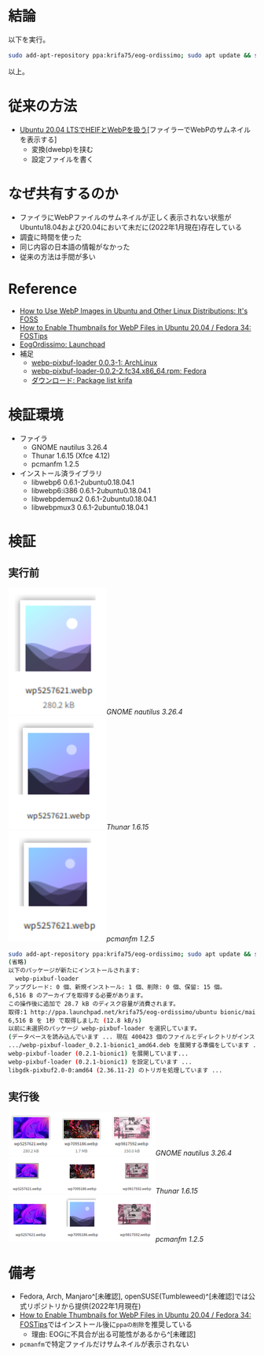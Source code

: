 # 結論
以下を実行。
```bash
sudo add-apt-repository ppa:krifa75/eog-ordissimo; sudo apt update && sudo apt install webp-pixbuf-loader -y
```
以上。
# 従来の方法
- [Ubuntu 20.04 LTSでHEIFとWebPを扱う](https://mackro.blog.jp/archives/6545568.html)[ファイラーでWebPのサムネイルを表示する]
  - 変換(dwebp)を挟む
  - 設定ファイルを書く
# なぜ共有するのか
- ファイラにWebPファイルのサムネイルが正しく表示されない状態がUbuntu18.04および20.04において未だに(2022年1月現在)存在している
- 調査に時間を使った
- 同じ内容の日本語の情報がなかった
- 従来の方法は手間が多い

# Reference
- [How to Use WebP Images in Ubuntu and Other Linux Distributions: It's FOSS](https://itsfoss.com/webp-ubuntu-linux/)
- [How to Enable Thumbnails for WebP Files in Ubuntu 20.04 / Fedora 34: FOSTips](https://fostips.com/enable-thumbnails-webp-ubuntu-fedora/)
- [EogOrdissimo: Launchpad](https://launchpad.net/~krifa75/+archive/ubuntu/eog-ordissimo)
- 補足
  - [webp-pixbuf-loader 0.0.3-1: ArchLinux](https://www.archlinux.jp/packages/community/x86_64/webp-pixbuf-loader/)
  - [webp-pixbuf-loader-0.0.2-2.fc34.x86_64.rpm: Fedora](https://fedora.pkgs.org/34/fedora-x86_64/webp-pixbuf-loader-0.0.2-2.fc34.x86_64.rpm.html)
  - [ダウンロード: Package list krifa](https://launchpad.net/~krifa75/+archive/ubuntu/eog-ordissimo/+packages)

# 検証環境
- ファイラ
  - GNOME nautilus 3.26.4
  - Thunar 1.6.15 (Xfce 4.12)
  - pcmanfm 1.2.5  
- インストール済ライブラリ
  - libwebp6 0.6.1-2ubuntu0.18.04.1
  - libwebp6:i386 0.6.1-2ubuntu0.18.04.1
  - libwebpdemux2 0.6.1-2ubuntu0.18.04.1
  - libwebpmux3 0.6.1-2ubuntu0.18.04.1

# 検証
## 実行前
![nautilus](https://raw.githubusercontent.com/yKesamaru/About_Ubuntu_Webp/master/img/_nautilus.png)*GNOME nautilus 3.26.4*  
![thunar](https://raw.githubusercontent.com/yKesamaru/About_Ubuntu_Webp/master/img/_thunar.png)*Thunar 1.6.15*  
![pcmanfm](https://raw.githubusercontent.com/yKesamaru/About_Ubuntu_Webp/master/img/_pcmanfm.png)*pcmanfm 1.2.5*  

```bash
sudo add-apt-repository ppa:krifa75/eog-ordissimo; sudo apt update && sudo apt install webp-pixbuf-loader -y
(省略)
以下のパッケージが新たにインストールされます:
  webp-pixbuf-loader
アップグレード: 0 個、新規インストール: 1 個、削除: 0 個、保留: 15 個。
6,516 B のアーカイブを取得する必要があります。
この操作後に追加で 28.7 kB のディスク容量が消費されます。
取得:1 http://ppa.launchpad.net/krifa75/eog-ordissimo/ubuntu bionic/main amd64 webp-pixbuf-loader amd64 0.2.1-bionic1 [6,516 B]
6,516 B を 1秒 で取得しました (12.8 kB/s)     
以前に未選択のパッケージ webp-pixbuf-loader を選択しています。
(データベースを読み込んでいます ... 現在 400423 個のファイルとディレクトリがインストールされています。)
.../webp-pixbuf-loader_0.2.1-bionic1_amd64.deb を展開する準備をしています ...
webp-pixbuf-loader (0.2.1-bionic1) を展開しています...
webp-pixbuf-loader (0.2.1-bionic1) を設定しています ...
libgdk-pixbuf2.0-0:amd64 (2.36.11-2) のトリガを処理しています ...
```
## 実行後
![nautilus](https://raw.githubusercontent.com/yKesamaru/About_Ubuntu_Webp/master/img/nautilus_after.png)*GNOME nautilus 3.26.4*  
![thunar](https://raw.githubusercontent.com/yKesamaru/About_Ubuntu_Webp/master/img/thunar_after.png)*Thunar 1.6.15*  
![pcmanfm](https://raw.githubusercontent.com/yKesamaru/About_Ubuntu_Webp/master/img/pcmanfm_after.png)*pcmanfm 1.2.5*  
# 備考
- Fedora, Arch, Manjaro^[未確認], openSUSE(Tumbleweed)^[未確認]では公式リポジトリから提供(2022年1月現在)
- [How to Enable Thumbnails for WebP Files in Ubuntu 20.04 / Fedora 34: FOSTips](https://fostips.com/enable-thumbnails-webp-ubuntu-fedora/)ではインストール後に`ppaの削除`を推奨している
  - 理由: EOGに不具合が出る可能性があるから^[未確認]
- `pcmanfm`で特定ファイルだけサムネイルが表示されない
